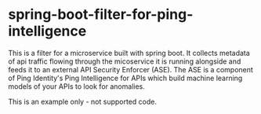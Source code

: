 # spring-boot-filter-for-ping-intelligence
This is a filter for a microservice built with spring boot. It collects metadata of api traffic flowing through the  micoservice it is running alongside and feeds it to an  external API Security Enforcer (ASE). The ASE is a component  of Ping Identity's Ping Intelligence for APIs which build  machine learning models of your APIs to look for anomalies.

This is an example only - not supported code.
